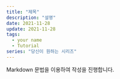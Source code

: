 ```yaml
---
title: "제목"
description: "설명"
date: 2021-11-28
update: 2021-11-28
tags:
  - your name
  - Tutorial
series: "당신이 원하는 시리즈"
---
```


Markdown 문법을 이용하여 작성을 진행합니다.
